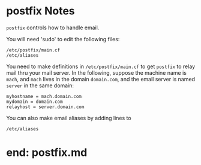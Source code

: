 # postfix Notes

`postfix` controls how to handle email.

You will need 'sudo' to edit the following files:

```
/etc/postfix/main.cf
/etc/aliases
```

You need to make definitions in `/etc/postfix/main.cf` to get `postfix` to
relay mail thru your mail server.  In the following, suppose the machine
name is `mach`, and `mach` lives in the domain `domain.com`, and the
email server is named `server` in the same domain:

```
myhostname = mach.domain.com
mydomain = domain.com
relayhost = server.domain.com
```

You can also make email aliases by adding lines to

```
/etc/aliases
```

# end: postfix.md
